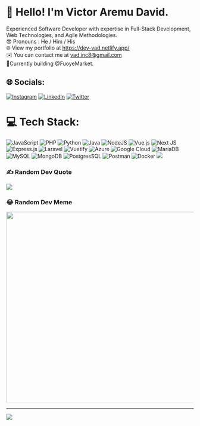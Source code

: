 # 💫 Hello! I'm Victor Aremu David.
Experienced Software Developer with expertise in Full-Stack Development, Web Technologies, and Agile Methodologies.<br>
😎 Pronouns :  He / Him / His<br>
🌐 View my portfolio at https://dev-vad.netlify.app/ <br>
✉️  You can contact me at vad.inc8@gmail.com<br>
🚀Currently building @FuoyeMarket. <br>


## 🌐 Socials:
[![Instagram](https://img.shields.io/badge/Instagram-%23E4405F.svg?logo=Instagram&logoColor=white)](https://instagram.com/victor.david_vad) [![LinkedIn](https://img.shields.io/badge/LinkedIn-%230077B5.svg?logo=linkedin&logoColor=white)](https://linkedin.com/in/vaad) [![Twitter](https://img.shields.io/badge/Twitter-%231DA1F2.svg?logo=Twitter&logoColor=white)](https://twitter.com/VAD_INC01) 

# 💻 Tech Stack:
![JavaScript](https://img.shields.io/badge/javascript-%23323330.svg?style=flat-square&logo=javascript&logoColor=%23F7DF1E) ![PHP](https://img.shields.io/badge/php-%23777BB4.svg?style=flat-square&logo=php&logoColor=white) ![Python](https://img.shields.io/badge/python-3670A0?style=flat-square&logo=python&logoColor=ffdd54) ![Java](https://img.shields.io/badge/java-%23ED8B00.svg?style=flat-square&logo=java&logoColor=white) 
 ![NodeJS](https://img.shields.io/badge/node.js-6DA55F?style=flat-square&logo=node.js&logoColor=white) ![Vue.js](https://img.shields.io/badge/vuejs-%2335495e.svg?style=flat-square&logo=vuedotjs&logoColor=%234FC08D) ![Next JS](https://img.shields.io/badge/Next-black?style=flat-square&logo=next.js&logoColor=white)  ![Express.js](https://img.shields.io/badge/express.js-%23404d59.svg?style=flat-square&logo=express&logoColor=%2361DAFB) ![Laravel](https://img.shields.io/badge/laravel-%23FF2D20.svg?style=flat-square&logo=laravel&logoColor=white)   ![Vuetify](https://img.shields.io/badge/Vuetify-1867C0?style=flat-square&logo=vuetify&logoColor=AEDDFF)
 ![Azure](https://img.shields.io/badge/azure-%230072C6.svg?style=flat-square&logo=azure-devops&logoColor=white)  ![Google Cloud](https://img.shields.io/badge/Google%20Cloud-%234285F4.svg?style=flat-square&logo=google-cloud&logoColor=white)       ![MariaDB](https://img.shields.io/badge/MariaDB-003545?style=flat-square&logo=mariadb&logoColor=white)  ![MySQL](https://img.shields.io/badge/mysql-%2300f.svg?style=flat-square&logo=mysql&logoColor=white) ![MongoDB](https://img.shields.io/badge/MongoDB-%234ea94b.svg?style=flat-square&logo=mongodb&logoColor=white) ![PostgresSQL](https://img.shields.io/badge/postgres-%23316192.svg?style=flat-square&logo=postgresql&logoColor=white)  ![Postman](https://img.shields.io/badge/Postman-FF6C37?style=flat-square&logo=postman&logoColor=white) 
 ![Docker](https://img.shields.io/badge/docker-%230db7ed.svg?style=flat-square&logo=docker&logoColor=white)
![](https://github-reame-streak-stats.herokuapp.com/?user=viccy2&theme=dark&hide_border=false)<br/>


### ✍️ Random Dev Quote
![](https://quotes-github-readme.vercel.app/api?type=horizontal&theme=radical)

### 😂 Random Dev Meme
<img src="https://random-memer.herokuapp.com/" width="512px"/>

---
[![](https://visitcount.itsvg.in/api?id=viccy2&icon=0&color=0)](https://visitcount.itsvg.in)


<!--
**viccy2/viccy2** is a ✨ _special_ ✨ repository because its `README.md` (this file) appears on your GitHub profile.

Here are some ideas to get you started:

- 🔭 I’m currently working on ...
- 🌱 I’m currently learning ...
- 👯 I’m looking to collaborate on ...
- 🤔 I’m looking for help with ...
- 💬 Ask me about ...
- 📫 How to reach me: ...
- 😄 Pronouns: ...
- ⚡ Fun fact: ...
-->
